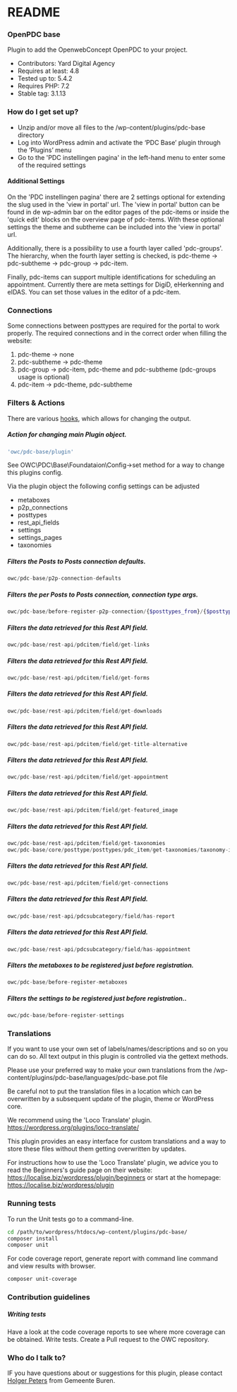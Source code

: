 # README

### OpenPDC base

Plugin to add the OpenwebConcept OpenPDC to your project.

-   Contributors: Yard Digital Agency
-   Requires at least: 4.8
-   Tested up to: 5.4.2
-   Requires PHP: 7.2
-   Stable tag: 3.1.13

### How do I get set up?

-   Unzip and/or move all files to the /wp-content/plugins/pdc-base directory
-   Log into WordPress admin and activate the ‘PDC Base’ plugin through the ‘Plugins’ menu
-   Go to the 'PDC instellingen pagina' in the left-hand menu to enter some of the required settings

#### Additional Settings

On the 'PDC instellingen pagina' there are 2 settings optional for extending the slug used in the 'view in portal' url.
The 'view in portal' button can be found in de wp-admin bar on the editor pages of the pdc-items or inside the 'quick edit' blocks on the overview page of pdc-items.
With these optional settings the theme and subtheme can be included into the 'view in portal' url.

Additionally, there is a possibility to use a fourth layer called 'pdc-groups'. The hierarchy, when the fourth layer setting is checked, is pdc-theme -> pdc-subtheme -> pdc-group -> pdc-item.

Finally, pdc-items can support multiple identifications for scheduling an appointment. Currently there are meta settings for DigiD, eHerkenning and eIDAS. You can set those values in the editor of a pdc-item.

### Connections

Some connections between posttypes are required for the portal to work properly. The required connections and in the correct order when filling the website:

1. pdc-theme -> none
2. pdc-subtheme -> pdc-theme
3. pdc-group -> pdc-item, pdc-theme and pdc-subtheme (pdc-groups usage is optional)
4. pdc-item -> pdc-theme, pdc-subtheme

### Filters & Actions

There are various [hooks](https://codex.wordpress.org/Plugin_API/Hooks), which allows for changing the output.

##### Action for changing main Plugin object.

```php
'owc/pdc-base/plugin'
```

See OWC\PDC\Base\Foundataion\Config->set method for a way to change this plugins config.

Via the plugin object the following config settings can be adjusted

-   metaboxes
-   p2p_connections
-   posttypes
-   rest_api_fields
-   settings
-   settings_pages
-   taxonomies

##### Filters the Posts to Posts connection defaults.

```php
owc/pdc-base/p2p-connection-defaults
```

##### Filters the per Posts to Posts connection, connection type args.

```php
owc/pdc-base/before-register-p2p-connection/{$posttypes_from}/{$posttypes_to]}
```

##### Filters the data retrieved for this Rest API field.

```php
owc/pdc-base/rest-api/pdcitem/field/get-links
```

##### Filters the data retrieved for this Rest API field.

```php
owc/pdc-base/rest-api/pdcitem/field/get-forms
```

##### Filters the data retrieved for this Rest API field.

```php
owc/pdc-base/rest-api/pdcitem/field/get-downloads
```

##### Filters the data retrieved for this Rest API field.

```php
owc/pdc-base/rest-api/pdcitem/field/get-title-alternative
```

##### Filters the data retrieved for this Rest API field.

```php
owc/pdc-base/rest-api/pdcitem/field/get-appointment
```

##### Filters the data retrieved for this Rest API field.

```php
owc/pdc-base/rest-api/pdcitem/field/get-featured_image
```

##### Filters the data retrieved for this Rest API field.

```php
owc/pdc-base/rest-api/pdcitem/field/get-taxonomies
owc/pdc-base/core/posttype/posttypes/pdc_item/get-taxonomies/taxonomy-ids
```

##### Filters the data retrieved for this Rest API field.

```php
owc/pdc-base/rest-api/pdcitem/field/get-connections
```

##### Filters the data retrieved for this Rest API field.

```php
owc/pdc-base/rest-api/pdcsubcategory/field/has-report
```

##### Filters the data retrieved for this Rest API field.

```php
owc/pdc-base/rest-api/pdcsubcategory/field/has-appointment
```

##### Filters the metaboxes to be registered just before registration.

```php
owc/pdc-base/before-register-metaboxes
```

##### Filters the settings to be registered just before registration..

```php
owc/pdc-base/before-register-settings
```

### Translations

If you want to use your own set of labels/names/descriptions and so on you can do so.
All text output in this plugin is controlled via the gettext methods.

Please use your preferred way to make your own translations from the /wp-content/plugins/pdc-base/languages/pdc-base.pot file

Be careful not to put the translation files in a location which can be overwritten by a subsequent update of the plugin, theme or WordPress core.

We recommend using the 'Loco Translate' plugin.
https://wordpress.org/plugins/loco-translate/

This plugin provides an easy interface for custom translations and a way to store these files without them getting overwritten by updates.

For instructions how to use the 'Loco Translate' plugin, we advice you to read the Beginners's guide page on their website: https://localise.biz/wordpress/plugin/beginners
or start at the homepage: https://localise.biz/wordpress/plugin

### Running tests

To run the Unit tests go to a command-line.

```bash
cd /path/to/wordpress/htdocs/wp-content/plugins/pdc-base/
composer install
composer unit
```

For code coverage report, generate report with command line command and view results with browser.

```bash
composer unit-coverage
```

### Contribution guidelines

##### Writing tests

Have a look at the code coverage reports to see where more coverage can be obtained.
Write tests.
Create a Pull request to the OWC repository.

### Who do I talk to?

IF you have questions about or suggestions for this plugin, please contact <a href="mailto:hpeters@Buren.nl">Holger Peters</a> from Gemeente Buren.
